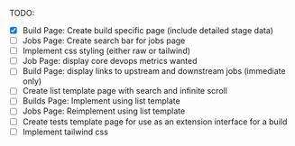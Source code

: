 TODO:
- [X] Build Page: Create build specific page (include detailed stage data)
- [ ] Jobs Page: Create search bar for jobs page
- [ ] Implement css styling (either raw or tailwind)
- [ ] Job Page: display core devops metrics wanted 
- [ ] Build Page: display links to upstream and downstream jobs (immediate only)
- [ ] Create list template page with search and infinite scroll 
- [ ] Builds Page: Implement using list template
- [ ] Jobs Page: Reimplement using list template
- [ ] Create tests template page for use as an extension interface for a build
- [ ] Implement tailwind css
